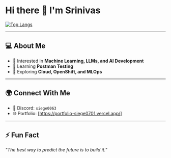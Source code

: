 # Hi there 👋 I'm Srinivas  

[![Top Langs](https://github-readme-stats.vercel.app/api/top-langs/?username=SieGe0701&theme=dracula&layout=compact&hide=cmake,c%2B%2B,jupyter+notebook,mdsvex&langs_count=10)](https://github.com/anuraghazra/github-readme-stats)


---

## 💻 About Me  
- 🤖 Interested in **Machine Learning, LLMs, and AI Development**  
- 🌱 Learning **Postman Testing**  
- 🚀 Exploring **Cloud, OpenShift, and MLOps**  

---

## 🌍 Connect With Me  
- 💬 Discord: `siege0063`  
- 🌐 Portfolio: [https://portfolio-siege0701.vercel.app/]

---

## ⚡ Fun Fact  
_"The best way to predict the future is to build it."_  
